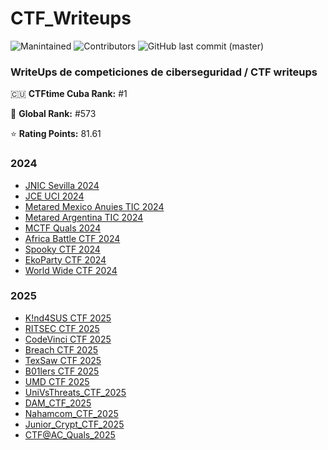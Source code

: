 # CTF_Writeups

![Manintained](https://img.shields.io/badge/Maintained%3F-yes-blue.svg)
![Contributors](https://img.shields.io/github/contributors/Calana2/CTF_Writeups?color=green)
![GitHub last commit (master)](https://img.shields.io/github/last-commit/Calana2/CTF_Writeups?color=yellow)

### WriteUps de competiciones de ciberseguridad / CTF writeups

🇨🇺 **CTFtime Cuba Rank:** #1

👑 **Global Rank:** #573

⭐ **Rating Points:** 81.61

### 2024
- [JNIC Sevilla 2024](https://github.com/Calana2/CTF_Writeups/tree/main/JNIC2024)
- [JCE UCI 2024](https://github.com/Calana2/CTF_Writeups/tree/main/CTF_JCE2024_UCI)
- [Metared Mexico Anuies TIC 2024](https://github.com/Calana2/CTF_Writeups/tree/main/CTF_MetaRed_Mexico%20Anuies-TIC_2024)
- [Metared Argentina TIC 2024](https://github.com/Calana2/CTF_Writeups/tree/main/CTF_MetaRed_Argentina-TIC_2024)
- [MCTF Quals 2024](https://github.com/Calana2/CTF_Writeups/tree/main/MCTF-2024_Quals)
- [Africa Battle CTF 2024](https://github.com/Calana2/CTF_Writeups/tree/main/Africa_BattleCTF_2024)
- [Spooky CTF 2024](https://github.com/Calana2/CTF_Writeups/tree/main/Spooky_CTF_2024)
- [EkoParty CTF 2024](https://github.com/Calana2/CTF_Writeups/tree/main/CTF_Ekoparty_2024)
- [World Wide CTF 2024](https://github.com/Calana2/CTF_Writeups/tree/main/World_Wide_CTF_2024)


### 2025
- [K!nd4SUS CTF 2025](https://github.com/Calana2/CTF_Writeups/tree/main/K!nd4SUS_CTF_2025)
- [RITSEC CTF 2025](https://github.com/Calana2/CTF_Writeups/tree/main/RITSEC_CTF_2025)
- [CodeVinci CTF 2025](https://github.com/Calana2/CTF_Writeups/tree/main/CodeVinciCTF_2025)
- [Breach CTF 2025](https://github.com/Calana2/CTF_Writeups/tree/main/Breach_CTF_2025)
- [TexSaw CTF 2025](https://github.com/Calana2/CTF_Writeups/tree/main/TexSAW_CTF_2025)
- [B01lers CTF 2025](https://github.com/Calana2/CTF_Writeups/tree/main/B01lersCTF_2025)
- [UMD CTF 2025](https://github.com/Calana2/CTF_Writeups/tree/main/UMDCTF_2025)
- [UniVsThreats_CTF_2025](https://github.com/Calana2/CTF_Writeups/tree/main/UniVsThreats_CTF_2025)
- [DAM_CTF_2025](https://github.com/Calana2/CTF_Writeups/tree/main/DAM_CTF_2025)
- [Nahamcom_CTF_2025](https://github.com/Calana2/CTF_Writeups/tree/main/Nahamcom_CTF_2025)
- [Junior_Crypt_CTF_2025](https://github.com/Calana2/CTF_Writeups/tree/main/Junior_Crypt_CTF_2025)
- [CTF@AC_Quals_2025](https://github.com/Calana2/Onicoders-UciTeam1/tree/main/CTF%40AC_Quals_2025)
